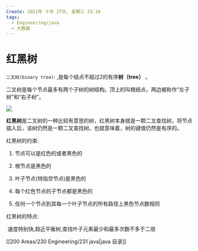 ```yaml
---
Create: 2021年 十月 27日, 星期三 23:10
tags: 
  - Engineering/java
  - 大数据
---
```

# 红黑树

`二叉树(binary tree)`: ,是每个结点不超过2的有序**树（tree）** 。

二叉树是每个节点最多有两个子树的树结构。顶上的叫根结点，两边被称作“左子树”和“右子树”。

![](https://images-1257755739.cos.ap-guangzhou.myqcloud.com/hexo/posts/java-data-structure/%E4%BA%8C%E5%8F%89%E6%A0%91.bmp)

**红黑树**是二叉树的一种比较有意思的树，红黑树本身就是一颗二叉查找树，将节点插入后，该树仍然是一颗二叉查找树。也就意味着，树的键值仍然是有序的。

红黑树的约束:

1.  节点可以是红色的或者黑色的
    
2.  根节点是黑色的
    
3.  叶子节点(特指空节点)是黑色的
    
4.  每个红色节点的子节点都是黑色的
    
5.  任何一个节点到其每一个叶子节点的所有路径上黑色节点数相同
    

红黑树的特点:

 速度特别快,趋近平衡树,查找叶子元素最少和最多次数不多于二倍

[[200 Areas/230 Engineering/231 java|java 目录]]

